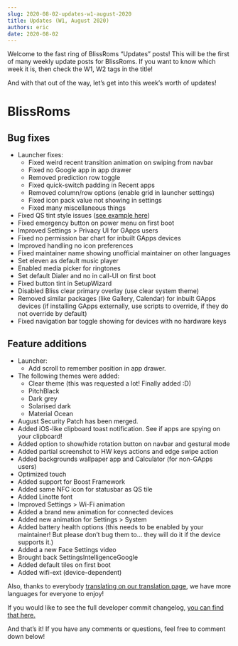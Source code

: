 ```yaml
---
slug: 2020-08-02-updates-w1-august-2020
title: Updates (W1, August 2020)
authors: eric
date: 2020-08-02
---
```


Welcome to the fast ring of BlissRoms “Updates” posts! This will be the first of many weekly update posts for BlissRoms. If you want to know which week it is, then check the W1, W2 tags in the title!

And with that out of the way, let’s get into this week’s worth of updates!

# BlissRoms

## Bug fixes

- Launcher fixes:
    - Fixed weird recent transition animation on swiping from navbar
    - Fixed no Google app in app drawer
    - Removed prediction row toggle
    - Fixed quick-switch padding in Recent apps
    - Removed column/row options (enable grid in launcher settings)
    - Fixed icon pack value not showing in settings
    - Fixed many miscellaneous things
- Fixed QS tint style issues ([see example here][qs-tint-style-issue-example])
- Fixed emergency button on power menu on first boot
- Improved Settings > Privacy UI for GApps users
- Fixed no permission bar chart for inbuilt GApps devices
- Improved handling no icon preferences
- Fixed maintainer name showing unofficial maintainer on other languages
- Set eleven as default music player
- Enabled media picker for ringtones
- Set default Dialer and no in call-UI on first boot
- Fixed button tint in SetupWizard
- Disabled Bliss clear primary overlay (use clear system theme)
- Removed similar packages (like Gallery, Calendar) for inbuilt GApps devices (if installing GApps externally, use scripts to override, if they do not override by default)
- Fixed navigation bar toggle showing for devices with no hardware keys

[qs-tint-style-issue-example]: https://drive.google.com/file/d/1-6X0s5TtOOecWsYaj_AbIW0VsnfBPirJ/view

## Feature additions

- Launcher:
    - Add scroll to remember position in app drawer.
- The following themes were added:
    - Clear theme (this was requested a lot! Finally added :D)
    - PitchBlack
    - Dark grey
    - Solarised dark
    - Material Ocean
- August Security Patch has been merged.
- Added iOS-like clipboard toast notification. See if apps are spying on your clipboard!
- Added option to show/hide rotation button on navbar and gestural mode
- Added partial screenshot to HW keys actions and edge swipe action
- Added backgrounds wallpaper app and Calculator (for non-GApps users)
- Optimized touch
- Added support for Boost Framework
- Added same NFC icon for statusbar as QS tile
- Added Linotte font
- Improved Settings > Wi-Fi animation
- Added a brand new animation for connected devices
- Added new animation for Settings > System
- Added battery health options (this needs to be enabled by your maintainer! But please don’t bug them to… they will do it if the device supports it.)
- Added a new Face Settings video
- Brought back SettingsIntelligenceGoogle
- Added default tiles on first boot
- Added wifi-ext (device-dependent)

Also, thanks to everybody [translating on our translation page][translation-page], we have more languages for everyone to enjoy!

[translation-page]: https://translate.blissroms.com/

If you would like to see the full developer commit changelog, [you can find that here.][developer-commit-changelog]

[developer-commit-changelog]: https://github.com/BlissRoms-Devices/Changelogs/blob/q/Changelog.txt

And that’s it! If you have any comments or questions, feel free to comment down below!
